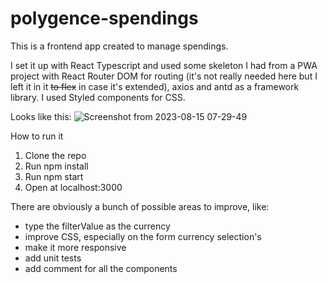 # polygence-spendings

This is a frontend app created to manage spendings.

I set it up with React Typescript and used some skeleton I had from a PWA project with React Router DOM for routing (it's not really needed here but I left it in it ~~to flex~~ in case it's extended), axios and antd as a framework library. I used Styled components for CSS.

Looks like this:
![Screenshot from 2023-08-15 07-29-49](https://github.com/evikadar/polygence-spendings/assets/1355300/93c10280-b360-4325-b57f-0b8466242950)

How to run it
1. Clone the repo
2. Run npm install
3. Run npm start
4. Open at localhost:3000

There are obviously a bunch of possible areas to improve, like:
- type the filterValue as the currency
- improve CSS, especially on the form currency selection's
- make it more responsive
- add unit tests
- add comment for all the components
